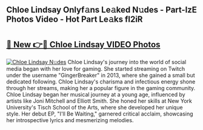 ## Chloe Lindsay Onlyf𝚊ns Le𝚊ked N𝚞des - Part-lzE Photos Video - Hot Part Le𝚊ks fI2iR

# <h2><a href="http://ac36321.deff.icu/?id=Chloe+Lindsay">🔗 New 👉🔴 Chloe Lindsay VIDEO Photos</a></h2>

[![Chloe Lindsay N𝚞des](https://i.imgur.com/rIISA9y.gif)](http://ac36321.deff.icu/?id=Chloe+Lindsay)
Chloe Lindsay's journey into the world of social media began with her love for gaming. She started streaming on Twitch under the username "GingerBreaker" in 2013, where she gained a small but dedicated following. Chloe Lindsay's charisma and infectious energy shone through her streams, making her a popular figure in the gaming community. Chloe Lindsay began her musical journey at a young age, influenced by artists like Joni Mitchell and Elliott Smith. She honed her skills at New York University's Tisch School of the Arts, where she developed her unique style. Her debut EP, "I'll Be Waiting," garnered critical acclaim, showcasing her introspective lyrics and mesmerizing melodies.
